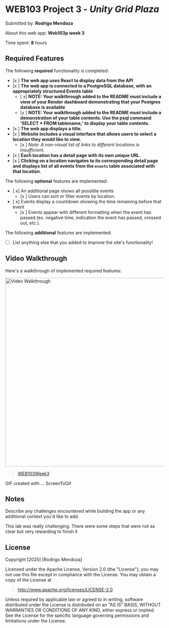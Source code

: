 # WEB103 Project 3 - *Unity Grid Plaza*

Submitted by: **Rodrigo Mendoza**

About this web app: **Web103p week 3**

Time spent: **8** hours

## Required Features

The following **required** functionality is completed:

<!-- Make sure to check off completed functionality below -->

- [x ] **The web app uses React to display data from the API**
- [x ] **The web app is connected to a PostgreSQL database, with an appropriately structured Events table**
  - [ x]  **NOTE: Your walkthrough added to the README must include a view of your Render dashboard demonstrating that your Postgres database is available**
  - [x ]  **NOTE: Your walkthrough added to the README must include a demonstration of your table contents. Use the psql command 'SELECT * FROM tablename;' to display your table contents.**
- [x ] **The web app displays a title.**
- [x ] **Website includes a visual interface that allows users to select a location they would like to view.**
  - [x ] *Note: A non-visual list of links to different locations is insufficient.* 
- [x ] **Each location has a detail page with its own unique URL.**
- [x ] **Clicking on a location navigates to its corresponding detail page and displays list of all events from the `events` table associated with that location.**

The following **optional** features are implemented:

- [ x] An additional page shows all possible events
  - [x ] Users can sort *or* filter events by location.
- [ x] Events display a countdown showing the time remaining before that event
  - [x ] Events appear with different formatting when the event has passed (ex. negative time, indication the event has passed, crossed out, etc.).

The following **additional** features are implemented:

- [ ] List anything else that you added to improve the site's functionality!

## Video Walkthrough

Here's a walkthrough of implemented required features:

<img src="https://i.imgur.com/vPQk4yG.gif" title="Video Walkthrough" width="600" alt="Video Walkthrough" />

<blockquote class="imgur-embed-pub" lang="en" data-id="a/f9EoeKt"  ><a href="//imgur.com/a/f9EoeKt">WEB103Week3</a></blockquote><script async src="//s.imgur.com/min/embed.js" charset="utf-8"></script>

<!-- Replace this with whatever GIF tool you used! -->
GIF created with ...  ScreenToGif
<!-- Recommended tools:
[Kap](https://getkap.co/) for macOS
[ScreenToGif](https://www.screentogif.com/) for Windows
[peek](https://github.com/phw/peek) for Linux. -->

## Notes

Describe any challenges encountered while building the app or any additional context you'd like to add.

This lab was really challenging. There were some steps that were not as clear but very rewarding to finish it

## License

Copyright [2025] [Rodrigo Mendoza]

Licensed under the Apache License, Version 2.0 (the "License"); you may not use this file except in compliance with the License. You may obtain a copy of the License at

> http://www.apache.org/licenses/LICENSE-2.0

Unless required by applicable law or agreed to in writing, software distributed under the License is distributed on an "AS IS" BASIS, WITHOUT WARRANTIES OR CONDITIONS OF ANY KIND, either express or implied. See the License for the specific language governing permissions and limitations under the License.
